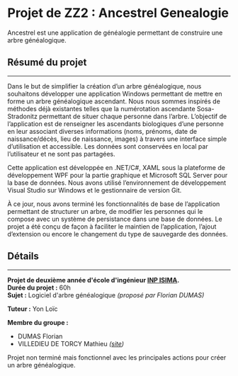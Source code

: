 # Projet de ZZ2 : Ancestrel Genealogie

Ancestrel est une application de généalogie permettant de construire une arbre généalogique.



## Résumé du projet   
---
Dans le but de simplifier la création d’un arbre généalogique, nous souhaitons développer une application Windows permettant de mettre en forme un arbre généalogique ascendant. Nous nous sommes inspirés de méthodes déjà existantes telles que la numérotation ascendante Sosa-Stradonitz permettant de situer chaque personne dans l’arbre. L’objectif de l’application est de renseigner les ascendants biologiques d’une personne en leur associant diverses informations (noms, prénoms, date de naissance/décès, lieu de naissance, images) à travers une interface simple d’utilisation et accessible. Les données sont conservées en local par l’utilisateur et ne sont pas partagées.  

Cette application est développée en .NET/C#, XAML sous la plateforme de développement WPF pour la partie graphique et Microsoft SQL Server pour la base de données. Nous avons utilisé l’environnement de développement Visual Studio sur Windows et le gestionnaire de version
Git.  

À ce jour, nous avons terminé les fonctionnalités de base de l’application permettant de structurer un arbre, de modifier les personnes qui le compose avec un système de persistance dans une base de données. Le projet a été conçu de façon à faciliter le maintien de l’application, l’ajout d’extension ou encore le changement du type de sauvegarde des données.


## Détails 
---
**Projet de deuxième année d'école d'ingénieur [INP ISIMA](https://www.isima.fr).**   
**Durée du projet :** 60h  
**Sujet :** Logiciel d'arbre généalogique *(proposé par Florian DUMAS)*

**Tuteur :** Yon Loïc

**Membre du groupe :**
- DUMAS Florian
- VILLEDIEU DE TORCY Mathieu *([site](https://perso.isima.fr/~mavilledie4/))*   


Projet non terminé mais fonctionnel avec les principales actions pour créer un arbre généalogique. 

